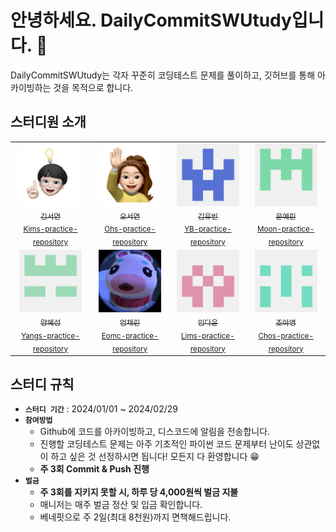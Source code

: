 # 안녕하세요. DailyCommitSWUtudy입니다. 👋
DailyCommitSWUtudy는 각자 꾸준히 코딩테스트 문제를 풀이하고, 깃허브를 통해 아카이빙하는 것을 목적으로 합니다.

## 스터디원 소개
<table>
  <tr>
    <td align="center">
      <a href="https://github.com/seoyeon83">
        <img src="https://github.com/DailyCommitStudy/.github/blob/main/profile/source/seoyeon83.png" width="100px;" alt=""/>
        <br />
        <sub>김서연</sub>
      </a>
        <br>
        <sub><a href="https://github.com/DailyCommitStudy/Kims-practice-repository">Kims-practice-repository</a></sub>
    </td>
    <td align="center">
      <a href="https://github.com/sohds">
        <img src="https://github.com/DailyCommitStudy/.github/blob/main/profile/source/sohds.png" width="100px;" alt=""/>
        <br />
        <sub>오서연</sub>
      </a>
        <br>
        <sub><a href="https://github.com/DailyCommitStudy/Ohs-practice-repository">Ohs-practice-repository</a></sub>
    </td>
    <td align="center">
      <a href="https://github.com/BEGOODDS">
        <img src="https://github.com/DailyCommitStudy/.github/blob/main/profile/source/BEGOODDS.png" width="100px;" alt=""/>
        <br />
        <sub>김유빈</sub>
      </a>
        <br>
        <sub><a href="https://github.com/DailyCommitStudy/YB-practice-repository">YB-practice-repository</a></sub>
    </td>
    <td align="center">
      <a href="https://github.com/Moon-ye-rin">
        <img src="https://github.com/DailyCommitStudy/.github/blob/main/profile/source/Moon-ye-rin.png" width="100px;" alt=""/>
        <br />
        <sub>문예린</sub>
      </a>
        <br>
        <sub><a href="https://github.com/DailyCommitStudy/Moon-practice-repository">Moon-practice-repository</a></sub>
    </td>
  </tr>
  <tr>
    <td align="center">
      <a href="https://github.com/hyesung322">
        <img src="https://github.com/DailyCommitStudy/.github/blob/main/profile/source/hyesung322.png" width="100px;" alt=""/>
        <br />
        <sub>양혜성</sub>
      </a>
        <br>
        <sub><a href="https://github.com/DailyCommitStudy/Yangs-practice-repository">Yangs-practice-repository</a></sub>
    </td>
    <td align="center">
      <a href="https://github.com/cloveomr">
        <img src="https://github.com/DailyCommitStudy/.github/blob/main/profile/source/cloveomr.jpg" width="100px;" alt=""/>
        <br />
        <sub>엄채린</sub>
      </a>
        <br>
        <sub><a href="https://github.com/DailyCommitStudy/Eomc-practice-repository">Eomc-practice-repository</a></sub>
    </td>
    <td align="center">
      <a href="https://github.com/dyoon-23">
        <img src="https://github.com/DailyCommitStudy/.github/blob/main/profile/source/dyoon-23.png" width="100px;" alt=""/>
        <br />
        <sub>임다윤</sub>
      </a>
        <br>
        <sub><a href="https://github.com/DailyCommitStudy/Lims-practice-repository">Lims-practice-repository</a></sub>
    </td>
    <td align="center">
      <a href="https://github.com/cAhyoung">
        <img src="https://github.com/DailyCommitStudy/.github/blob/main/profile/source/cAhyoung.png" width="100px;" alt=""/>
        <br />
        <sub>조아영</sub>
      </a>
        <br>
        <sub><a href="https://github.com/DailyCommitStudy/Chos-practice-repository">Chos-practice-repository</a></sub>
    </td>
  </tr>
  <tr>
    </td>
  </tr>
</table>
</td>


## 스터디 규칙
* **`스터디 기간`** : 2024/01/01 ~ 2024/02/29
* **`참여방법`**
    - Github에 코드를 아카이빙하고, 디스코드에 알림을 전송합니다.
    - 진행할 코딩테스트 문제는 아주 기초적인 파이썬 코드 문제부터 난이도 상관없이 하고 싶은 것 선정하시면 됩니다! 모든지 다 환영합니다 😁
    - __주 3회 Commit & Push 진행__
* **`벌금`**
    - __주 3회를 지키지 못할 시, 하루 당 4,000원씩 벌금 지불__
    - 매니저는 매주 벌금 정산 및 입금 확인합니다.
    - 베네핏으로 주 2일(최대 8천원)까지 면책해드립니다.
